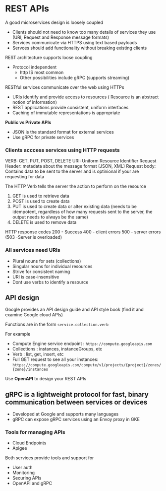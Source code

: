 # REST APIs

A good microservices design is loosely coupled

- Clients should not need to know too many details of services they use (URI, Request and Response message formats)
- Services communicate via HTTPS using text based payloads
- Servces should add functionality without breaking existing clients

REST architecture supports loose coupling
- Protocol independent
  - http IS most common
  - Other possibilities include gRPC (supports streaming)

RESTful services communicate over the web using HTTPs

- URIs identify and provide access to resources (
Resource is an abstract notion of information)
- REST applications provide consistent, uniform interfaces
- Caching of immutable representations is appropriate

**Public vs Private APIs**
- JSON is the standard format for external services
- Use gRPC for private services

### Clients acccess services using HTTP requests

VERB: GET, PUT, POST, DELETE
URI: Uniform Resource Identifier
Request Header: metadata about the message format (JSON, XML)
Request body: Contains data to be sent to the server and is optinional if your are requesting for data

The HTTP Verb tells the server the action to perform on the resource

1. GET is used to retrieve data
2. POST is used to create data
3. PUT is used to create data or alter existing data (needs to be idempotent, regardless of how many requests sent to the server, the output needs to always be the same)
4. DELETE is used to remove data

HTTP response codes
200 - Success
400 - client errors
500 - server errors (503 -Server is overloaded)

### All services need URIs
- Plural nouns for sets (collections) 
- Singular nouns for individual resources
- Strive for consistent naming
- URI is case-insensitive
- Dont use verbs to identify a resource

## API design
Google provides an API design guide and API style book (find it and examine Google cloud APIs)

Functions are in the form ```service.collection.verb```

For example

- Compute Engine service endpoint : ```https://compute.googleapis.com```
- Collections : instances, instanceGroups, etc
- Verb : list, get, insert, etc
- Full GET request to see all your instances:  ```https://compute.googleapis.com/compute/v1/projects/{project}/zones/{zone}/instances```

Use **OpenAPI** to design your REST APIs

## gRPC is a lightweight protocol for fast, binary communication between services or devices
- Developed at Google and supports many languages
- gRPC can expose gRPC services using an Envoy proxy in GKE

### Tools for managing APIs
- Cloud Endpoints
- Apigee

Both services provide tools and support for
- User auth
- Monitoring
- Securing APIs
- OpenAPI and gRPC
